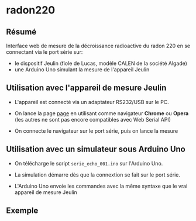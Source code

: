 # radon220
## Résumé
Interface web de mesure de la décroissance radioactive du radon 220 en se connectant via le port série sur: 
- le dispositif Jeulin (fiole de Lucas, modèle CALEN de la société Algade)
- une Arduino Uno simulant la mesure de l'appareil Jeulin

## Utilisation avec l'appareil de mesure Jeulin
- L'appareil est connecté via un adaptateur RS232/USB sur le PC.

- On lance la page [page](https://pages.github.com/) en utilisant comme navigateur **Chrome** ou **Opera** (les autres ne sont pas encore compatibles avec Web Serial API)

- On connecte le navigateur sur le port série, puis on lance la mesure
  
## Utilisation avec un simulateur sous Arduino Uno
- On télécharge le script `serie_echo_001.ino` sur l'Arduino Uno.

- La simulation démarre dès que la connextion se fait sur le port série.

- L'Arduino Uno envoie les commandes avec la même syntaxe que le vrai appareil de mesure Jeulin

## Exemple
  
  
